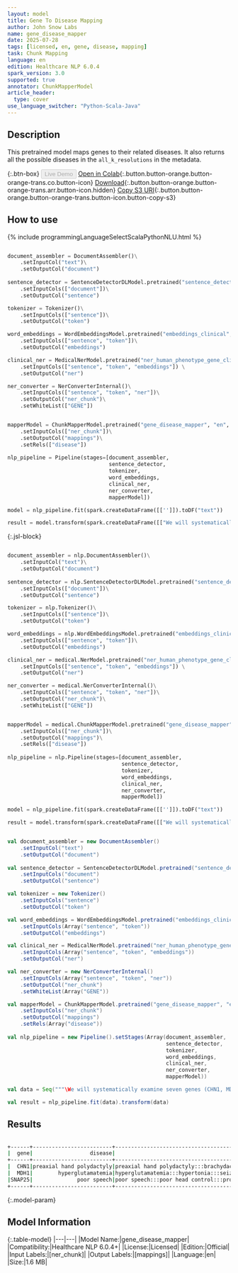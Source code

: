 ```yaml
---
layout: model
title: Gene To Disease Mapping
author: John Snow Labs
name: gene_disease_mapper
date: 2025-07-28
tags: [licensed, en, gene, disease, mapping]
task: Chunk Mapping
language: en
edition: Healthcare NLP 6.0.4
spark_version: 3.0
supported: true
annotator: ChunkMapperModel
article_header:
  type: cover
use_language_switcher: "Python-Scala-Java"
---
```


## Description

This pretrained model maps genes to their related diseases. It also returns all the possible diseases in the `all_k_resolutions` in the metadata.

{:.btn-box}
<button class="button button-orange" disabled>Live Demo</button>
[Open in Colab](https://colab.research.google.com/github/JohnSnowLabs/spark-nlp-workshop/blob/master/healthcare-nlp/06.0.Chunk_Mapping.ipynb){:.button.button-orange.button-orange-trans.co.button-icon}
[Download](https://s3.amazonaws.com/auxdata.johnsnowlabs.com/clinical/models/gene_disease_mapper_en_6.0.4_3.0_1753715908214.zip){:.button.button-orange.button-orange-trans.arr.button-icon.hidden}
[Copy S3 URI](s3://auxdata.johnsnowlabs.com/clinical/models/gene_disease_mapper_en_6.0.4_3.0_1753715908214.zip){:.button.button-orange.button-orange-trans.button-icon.button-copy-s3}

## How to use



<div class="tabs-box" markdown="1">
{% include programmingLanguageSelectScalaPythonNLU.html %}
  
```python

document_assembler = DocumentAssembler()\
    .setInputCol("text")\
    .setOutputCol("document")
     
sentence_detector = SentenceDetectorDLModel.pretrained("sentence_detector_dl_healthcare","en","clinical/models")\
    .setInputCols(["document"])\
    .setOutputCol("sentence")

tokenizer = Tokenizer()\
    .setInputCols(["sentence"])\
    .setOutputCol("token")

word_embeddings = WordEmbeddingsModel.pretrained("embeddings_clinical", "en", "clinical/models")\
    .setInputCols(["sentence", "token"])\
    .setOutputCol("embeddings")

clinical_ner = MedicalNerModel.pretrained("ner_human_phenotype_gene_clinical_langtest", "en", "clinical/models") \
    .setInputCols(["sentence", "token", "embeddings"]) \
    .setOutputCol("ner")

ner_converter = NerConverterInternal()\
    .setInputCols(["sentence", "token", "ner"])\
    .setOutputCol("ner_chunk")\
    .setWhiteList(["GENE"])


mapperModel = ChunkMapperModel.pretrained("gene_disease_mapper", "en", "clinical/models")\
    .setInputCols(["ner_chunk"])\
    .setOutputCol("mappings")\
    .setRels(["disease"])
    
nlp_pipeline = Pipeline(stages=[document_assembler, 
                                sentence_detector, 
                                tokenizer, 
                                word_embeddings, 
                                clinical_ner, 
                                ner_converter, 
                                mapperModel])

model = nlp_pipeline.fit(spark.createDataFrame([['']]).toDF("text"))

result = model.transform(spark.createDataFrame([["We will systematically examine seven genes (CHN1, MDH1, and SNAP25) that are altered in the three neurodegenerative diseases."]]).toDF("text"))

```

{:.jsl-block}
```python

document_assembler = nlp.DocumentAssembler()\
    .setInputCol("text")\
    .setOutputCol("document")
     
sentence_detector = nlp.SentenceDetectorDLModel.pretrained("sentence_detector_dl_healthcare","en","clinical/models")\
    .setInputCols(["document"])\
    .setOutputCol("sentence")

tokenizer = nlp.Tokenizer()\
    .setInputCols(["sentence"])\
    .setOutputCol("token")

word_embeddings = nlp.WordEmbeddingsModel.pretrained("embeddings_clinical", "en", "clinical/models")\
    .setInputCols(["sentence", "token"])\
    .setOutputCol("embeddings")

clinical_ner = medical.NerModel.pretrained("ner_human_phenotype_gene_clinical_langtest", "en", "clinical/models") \
    .setInputCols(["sentence", "token", "embeddings"]) \
    .setOutputCol("ner")

ner_converter = medical.NerConverterInternal()\
    .setInputCols(["sentence", "token", "ner"])\
    .setOutputCol("ner_chunk")\
    .setWhiteList(["GENE"])


mapperModel = medical.ChunkMapperModel.pretrained("gene_disease_mapper", "en", "clinical/models")\
    .setInputCols(["ner_chunk"])\
    .setOutputCol("mappings")\
    .setRels(["disease"])
    
nlp_pipeline = nlp.Pipeline(stages=[document_assembler, 
                                    sentence_detector, 
                                    tokenizer, 
                                    word_embeddings, 
                                    clinical_ner, 
                                    ner_converter, 
                                    mapperModel])

model = nlp_pipeline.fit(spark.createDataFrame([['']]).toDF("text"))

result = model.transform(spark.createDataFrame([["We will systematically examine seven genes (CHN1, MDH1, and SNAP25) that are altered in the three neurodegenerative diseases."]]).toDF("text"))

```
```scala

val document_assembler = new DocumentAssembler()
    .setInputCol("text")
    .setOutputCol("document")
     
val sentence_detector = SentenceDetectorDLModel.pretrained("sentence_detector_dl_healthcare","en","clinical/models")
    .setInputCols("document")
    .setOutputCol("sentence")

val tokenizer = new Tokenizer()
    .setInputCols("sentence")
    .setOutputCol("token")

val word_embeddings = WordEmbeddingsModel.pretrained("embeddings_clinical", "en", "clinical/models")
    .setInputCols(Array("sentence", "token"))
    .setOutputCol("embeddings")

val clinical_ner = MedicalNerModel.pretrained("ner_human_phenotype_gene_clinical_langtest", "en", "clinical/models")
    .setInputCols(Array("sentence", "token", "embeddings"))
    .setOutputCol("ner")

val ner_converter = new NerConverterInternal()
    .setInputCols(Array("sentence", "token", "ner"))
    .setOutputCol("ner_chunk")
    .setWhiteList(Array("GENE"))

val mapperModel = ChunkMapperModel.pretrained("gene_disease_mapper", "en", "clinical/models")
    .setInputCols("ner_chunk")
    .setOutputCol("mappings")
    .setRels(Array("disease"))
    
val nlp_pipeline = new Pipeline().setStages(Array(document_assembler, 
                                                  sentence_detector, 
                                                  tokenizer, 
                                                  word_embeddings, 
                                                  clinical_ner, 
                                                  ner_converter, 
                                                  mapperModel))

val data = Seq("""\We will systematically examine seven genes (CHN1, MDH1, and SNAP25) that are altered in the three neurodegenerative diseases."""\).toDF("text")

val result = nlp_pipeline.fit(data).transform(data)

```
</div>

## Results

```bash

+------+-------------------------+--------------------------------------------------------------------------------------------------------------------------------------------------------------------------------------------------------+
|  gene|                  disease|                                                                                                                                                                                       all_k_resolutions|
+------+-------------------------+--------------------------------------------------------------------------------------------------------------------------------------------------------------------------------------------------------+
|  CHN1|preaxial hand polydactyly|preaxial hand polydactyly:::brachydactyly:::marcus gunn jaw winking synkinesis:::triphalangeal thumb:::duane anomaly:::seizure:::global developmental delay:::irregular hyperpigmentation:::ectopic k...|
|  MDH1|        hyperglutamatemia|hyperglutamatemia:::hypertonia:::seizure:::global developmental delay:::infra-orbital crease:::hypsarrhythmia:::partial agenesis of the corpus callosum:::autosomal recessive inheritance:::axial hyp...|
|SNAP25|              poor speech|poor speech:::poor head control:::proximal muscle weakness:::motor delay:::gait disturbance:::bulbar palsy:::areflexia:::seizure:::hypotonia:::ataxia:::intellectual disability:::hyporeflexia:::dysa...|
+------+-------------------------+--------------------------------------------------------------------------------------------------------------------------------------------------------------------------------------------------------+

```

{:.model-param}
## Model Information

{:.table-model}
|---|---|
|Model Name:|gene_disease_mapper|
|Compatibility:|Healthcare NLP 6.0.4+|
|License:|Licensed|
|Edition:|Official|
|Input Labels:|[ner_chunk]|
|Output Labels:|[mappings]|
|Language:|en|
|Size:|1.6 MB|

